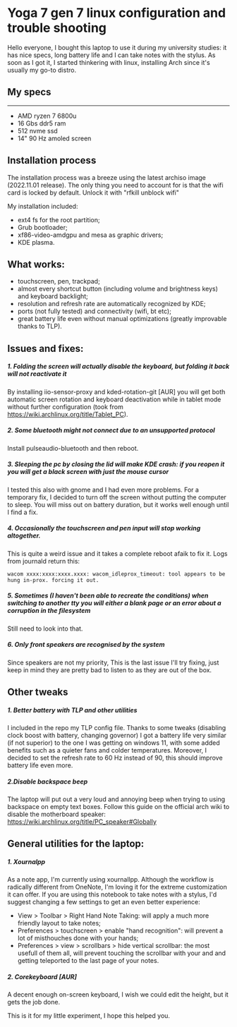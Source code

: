 # Yoga 7 gen 7 linux configuration and trouble shooting

Hello everyone, I bought this laptop to use it during my university studies: it has nice specs, long battery life and I can take notes with the stylus. As soon as I got it, I started thinkering with linux, installing Arch since it's usually my go-to distro.

## My specs

---------------------------------

- AMD ryzen 7 6800u
- 16 Gbs ddr5 ram
- 512 nvme ssd
- 14" 90 Hz amoled screen

## Installation process
The installation process was a breeze using the latest archiso image (2022.11.01 release). The only thing you need to account for is that the wifi card is locked by default. Unlock it with "rfkill unblock wifi"

My installation included:
- ext4 fs for the root partition;
- Grub bootloader;
- xf86-video-amdgpu and mesa as graphic drivers;
- KDE plasma.

## What works:
- touchscreen, pen, trackpad;
- almost every shortcut button (including volume and brightness keys) and keyboard backlight;
- resolution and refresh rate are automatically recognized by KDE;
- ports (not fully tested) and connectivity (wifi, bt etc);
- great battery life even without manual optimizations (greatly improvable thanks to TLP).

## Issues and fixes:
##### 1. Folding the screen will actually disable the keyboard, but folding it back will not reactivate it
By installing iio-sensor-proxy and kded-rotation-git [AUR] you will get both automatic screen rotation and keyboard deactivation while in tablet mode without further configuration (took from https://wiki.archlinux.org/title/Tablet_PC).

##### 2. Some bluetooth might not connect due to an unsupported protocol
Install pulseaudio-bluetooth and then reboot.

##### 3. Sleeping the pc by closing the lid will make KDE crash: if you reopen it you will get a black screen with just the mouse cursor
I tested this also with gnome and I had even more problems. For a temporary fix, I decided to turn off the screen without putting the computer to sleep. You will miss out on battery duration, but it works well enough until I find a fix.

##### 4. Occasionally the touchscreen and pen input will stop working altogether.
This is quite a weird issue and it takes a complete reboot afaik to fix it. Logs from journald return this:

```
wacom xxxx:xxxx:xxxx.xxxx: wacom_idleprox_timeout: tool appears to be hung in-prox. forcing it out.
```

##### 5. Sometimes (I haven't been able to recreate the conditions) when switching to another tty you will either a blank page or an error about a corruption in the filesystem
Still need to look into that.

##### 6. Only front speakers are recognised by the system
Since speakers are not my priority, This is the last issue I'll try fixing, just keep in mind they are pretty bad to listen to as they are out of the box.

## Other tweaks
##### 1. Better battery with TLP and other utilities
I included in the repo my TLP config file. Thanks to some tweaks (disabling clock boost with battery, changing governor) I got a battery life very similar (if not superior) to the one I was getting on windows 11, with some added benefits such as a quieter fans and colder temperatures. Moreover, I decided to set the refresh rate to 60 Hz instead of 90, this should improve battery life even more.

##### 2.Disable backspace beep
The laptop will put out a very loud and annoying beep when trying to using backspace on empty text boxes. Follow this guide on the official arch wiki to disable the motherboard speaker: https://wiki.archlinux.org/title/PC_speaker#Globally

## General utilities for the laptop:
##### 1. Xournalpp
As a note app, I'm currently using xournallpp. Although the workflow is radically different from OneNote, I'm loving it for the extreme customization it can offer. If you are using this notebook to take notes with a stylus, I'd suggest changing a few settings to get an even better experience:
- View > Toolbar > Right Hand Note Taking: will apply a much more friendly layout to take notes;
- Preferences > touchscreen > enable "hand recognition": will prevent a lot of misthouches done with your hands;
- Preferences > view > scrollbars > hide vertical scrollbar: the most usefull of them all, will prevent touching the scrollbar with your and and getting teleported to the last page of your notes.

##### 2. Corekeyboard [AUR]
A decent enough on-screen keyboard, I wish we could edit the height, but it gets the job done.

This is it for my little experiment, I hope this helped you.
